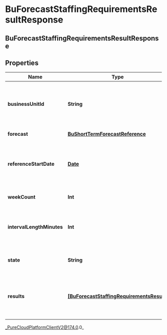 # BuForecastStaffingRequirementsResultResponse

## BuForecastStaffingRequirementsResultResponse

## Properties

|Name | Type | Description | Notes|
|------------ | ------------- | ------------- | -------------|
| **businessUnitId** | **String** | The ID of the business unit to which the forecast staffing requirements belongs | |
| **forecast** | [**BuShortTermForecastReference**](BuShortTermForecastReference) | The forecast reference | |
| **referenceStartDate** | [**Date**](Date) | The reference start date for interval-based data for this forecast as an ISO-8601 string | |
| **weekCount** | **Int** | The number of weeks in this forecast | |
| **intervalLengthMinutes** | **Int** | The period/interval in minutes for which to aggregate the data | |
| **state** | **String** | The state of the staffing requirements generation | |
| **results** | [**[BuForecastStaffingRequirementsResult]**]([BuForecastStaffingRequirementsResult]) | The forecast staffing requirement results, Will be populated when state &#x3D;&#x3D; &#39;Complete&#39; | [optional] |



_PureCloudPlatformClientV2@174.0.0_
